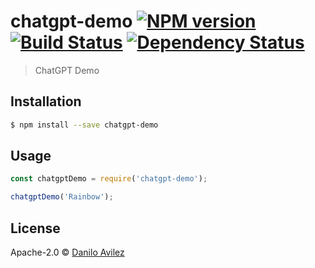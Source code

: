 # chatgpt-demo [![NPM version][npm-image]][npm-url] [![Build Status][travis-image]][travis-url] [![Dependency Status][daviddm-image]][daviddm-url]
> ChatGPT Demo

## Installation

```sh
$ npm install --save chatgpt-demo
```

## Usage

```js
const chatgptDemo = require('chatgpt-demo');

chatgptDemo('Rainbow');
```
## License

Apache-2.0 © [Danilo Avilez](https://avilez.dev)


[npm-image]: https://badge.fury.io/js/chatgpt-demo.svg
[npm-url]: https://npmjs.org/package/chatgpt-demo
[travis-image]: https://travis-ci.com/daniloavilez/chatgpt-demo.svg?branch=master
[travis-url]: https://travis-ci.com/daniloavilez/chatgpt-demo
[daviddm-image]: https://david-dm.org/daniloavilez/chatgpt-demo.svg?theme=shields.io
[daviddm-url]: https://david-dm.org/daniloavilez/chatgpt-demo
